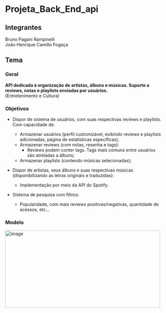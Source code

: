 # Projeta_Back_End_api

## Integrantes

  Bruno Pagani Rampinelli<br>
  João Henrique Camillo Fogaça

## Tema

### Geral
  <b>API dedicada à organização de artistas, álbuns e músicas. Suporte a reviews, notas e playlists enviadas por usuários. </b><br>
  (Entretenimento e Cultura)
  
### Objetivos
  - Dispor de sistema de usuários, com suas respectivas reviews e playlists. Com capacidade de:
    - Armazenar usuários (perfil customizável, exibindo reviews e playlists adicionadas, página de estatísticas específicas);
    - Armazenar reviews (com notas, resenha e tags):
      - Reviews podem conter tags. Tags mais comuns entre usuários são atreladas a álbuns;
    - Armazenar playlists (contendo músicas selecionadas);

  - Dispor de artistas, seus álbuns e suas respectivas músicas (disponibilizando as letras originais e traduzidas):
    - Implementação por meio da API do Spotify.

  - Sistema de pesquisa com filtros:
    - Popularidade, com mais reviews positivas/negativas, quantidade de acessos, etc...

### Modelo
  <img width="500" height="250" alt="image" src="https://github.com/user-attachments/assets/6c915892-190f-4d1f-ad78-96aeff9004b6" />

